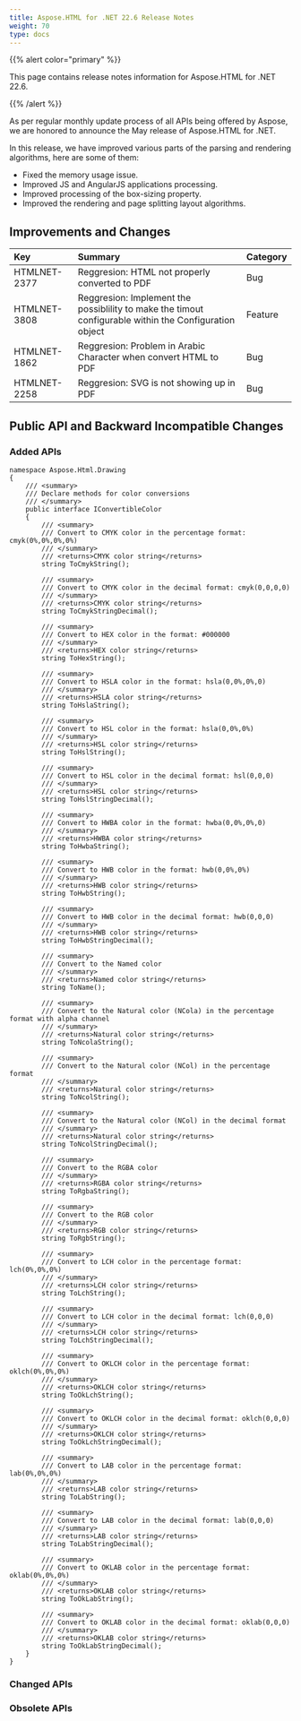 ```yaml
---
title: Aspose.HTML for .NET 22.6 Release Notes
weight: 70
type: docs
---
```

  {{% alert color="primary" %}} 

This page contains release notes information for Aspose.HTML for .NET 22.6.

{{% /alert %}} 

As per regular monthly update process of all APIs being offered by Aspose, we are honored to announce the May release of Aspose.HTML for .NET.

In this release, we have improved various parts of the parsing and rendering algorithms, here are some of them:



* Fixed the memory usage issue.
* Improved JS and AngularJS applications processing.
* Improved processing of the box-sizing property.
* Improved the rendering and page splitting layout algorithms.


## **Improvements and Changes**

|**Key**|**Summary**|**Category**|
| :- | :- | :- |
|HTMLNET-2377|Reggresion: HTML not properly converted to PDF|Bug|
|HTMLNET-3808|Reggresion: Implement the possiblility to make the timout configurable within the Configuration object|Feature|
|HTMLNET-1862|Reggresion: Problem in Arabic Character when convert HTML to PDF|Bug|
|HTMLNET-2258|Reggresion: SVG is not showing up in PDF|Bug|

## **Public API and Backward Incompatible Changes**
### **Added APIs**
```
namespace Aspose.Html.Drawing
{
    /// <summary>
    /// Declare methods for color conversions
    /// </summary>
    public interface IConvertibleColor
    {
        /// <summary>
        /// Convert to CMYK color in the percentage format: cmyk(0%,0%,0%,0%)
        /// </summary>
        /// <returns>CMYK color string</returns>
        string ToCmykString();

        /// <summary>
        /// Convert to CMYK color in the decimal format: cmyk(0,0,0,0)
        /// </summary>
        /// <returns>CMYK color string</returns>
        string ToCmykStringDecimal();

        /// <summary>
        /// Convert to HEX color in the format: #000000
        /// </summary>
        /// <returns>HEX color string</returns>
        string ToHexString();

        /// <summary>
        /// Convert to HSLA color in the format: hsla(0,0%,0%,0)
        /// </summary>
        /// <returns>HSLA color string</returns>
        string ToHslaString();

        /// <summary>
        /// Convert to HSL color in the format: hsla(0,0%,0%)
        /// </summary>
        /// <returns>HSL color string</returns>
        string ToHslString();

        /// <summary>
        /// Convert to HSL color in the decimal format: hsl(0,0,0)
        /// </summary>
        /// <returns>HSL color string</returns>
        string ToHslStringDecimal();

        /// <summary>
        /// Convert to HWBA color in the format: hwba(0,0%,0%,0)
        /// </summary>
        /// <returns>HWBA color string</returns>
        string ToHwbaString();

        /// <summary>
        /// Convert to HWB color in the format: hwb(0,0%,0%)
        /// </summary>
        /// <returns>HWB color string</returns>
        string ToHwbString();

        /// <summary>
        /// Convert to HWB color in the decimal format: hwb(0,0,0)
        /// </summary>
        /// <returns>HWB color string</returns>
        string ToHwbStringDecimal();

        /// <summary>
        /// Convert to the Named color
        /// </summary>
        /// <returns>Named color string</returns>
        string ToName();

        /// <summary>
        /// Convert to the Natural color (NCola) in the percentage format with alpha channel
        /// </summary>
        /// <returns>Natural color string</returns>
        string ToNcolaString();

        /// <summary>
        /// Convert to the Natural color (NCol) in the percentage format
        /// </summary>
        /// <returns>Natural color string</returns>
        string ToNcolString();

        /// <summary>
        /// Convert to the Natural color (NCol) in the decimal format
        /// </summary>
        /// <returns>Natural color string</returns>
        string ToNcolStringDecimal();

        /// <summary>
        /// Convert to the RGBA color
        /// </summary>
        /// <returns>RGBA color string</returns>
        string ToRgbaString();

        /// <summary>
        /// Convert to the RGB color
        /// </summary>
        /// <returns>RGB color string</returns>
        string ToRgbString();

        /// <summary>
        /// Convert to LCH color in the percentage format: lch(0%,0%,0%)
        /// </summary>
        /// <returns>LCH color string</returns>
        string ToLchString();

        /// <summary>
        /// Convert to LCH color in the decimal format: lch(0,0,0)
        /// </summary>
        /// <returns>LCH color string</returns>
        string ToLchStringDecimal();

        /// <summary>
        /// Convert to OKLCH color in the percentage format: oklch(0%,0%,0%)
        /// </summary>
        /// <returns>OKLCH color string</returns>
        string ToOkLchString();

        /// <summary>
        /// Convert to OKLCH color in the decimal format: oklch(0,0,0)
        /// </summary>
        /// <returns>OKLCH color string</returns>
        string ToOkLchStringDecimal();

        /// <summary>
        /// Convert to LAB color in the percentage format: lab(0%,0%,0%)
        /// </summary>
        /// <returns>LAB color string</returns>
        string ToLabString();

        /// <summary>
        /// Convert to LAB color in the decimal format: lab(0,0,0)
        /// </summary>
        /// <returns>LAB color string</returns>
        string ToLabStringDecimal();

        /// <summary>
        /// Convert to OKLAB color in the percentage format: oklab(0%,0%,0%)
        /// </summary>
        /// <returns>OKLAB color string</returns>
        string ToOkLabString();

        /// <summary>
        /// Convert to OKLAB color in the decimal format: oklab(0,0,0)
        /// </summary>
        /// <returns>OKLAB color string</returns>
        string ToOkLabStringDecimal();
    }
}
```
### **Changed APIs**


### **Obsolete APIs**


